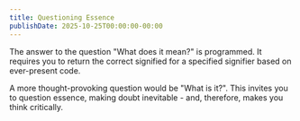 ```yaml
---
title: Questioning Essence
publishDate: 2025-10-25T00:00:00-00:00
---
```


The answer to the question "What does it mean?" is programmed. It requires you
to return the correct signified for a specified signifier based on ever-present
code.

A more thought-provoking question would be "What is it?". This invites you to
question essence, making doubt inevitable - and, therefore, makes you think
critically.
